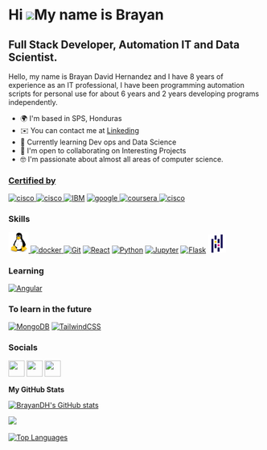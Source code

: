 # Hi ![](https://user-images.githubusercontent.com/18350557/176309783-0785949b-9127-417c-8b55-ab5a4333674e.gif)My name is Brayan

## Full Stack Developer, Automation IT and Data Scientist.

Hello, my name is Brayan David Hernandez and I have 8 years of experience as an IT professional, I have been programming automation scripts for personal use for about 6 years and 2 years developing programs independently.

- 🌍 I'm based in SPS, Honduras
- ✉️ You can contact me at [Linkeding](https://www.linkedin.com/in/brayan-d-hernandez-4b22b6247/)
- 🧠 Currently learning Dev ops and Data Science
- 🤝 I'm open to collaborating on Interesting Projects
- 🤓 I'm passionate about almost all areas of computer science.

### [Certified by](https://www.credly.com/users/brayan-d-hernandez/badges)

<p align="left">
<a href="https://www.credly.com/users/brayan-d-hernandez/badges" target="_blank" rel="noreferrer"> <img src="https://www.svgrepo.com/show/331358/credly.svg" alt="cisco" width="40" height="40"/> </a>
<a href="https://app.aluracursos.com/user/bdhdavid-bh/fullCertificate/ccd6040b9917efb7e43ecd423e38dfb0" target="_blank" rel="noreferrer"> <img src="https://play-lh.googleusercontent.com/IDLZXWHLCVun428g_YGnR2HgnoIUlIRNfkmEEM0hmrzhBKZrhJ5UwM0_eHaWQT4gXAs=w240-h480" alt="cisco" width="40" height="40"/> </a>
<a href="https://www.credly.com/earner/earned/badge/ffefa74c-6966-4192-8330-c6ce78a94b6e" target="_blank" rel="noreferrer"><img src="https://substackcdn.com/image/fetch/f_auto,q_auto:good,fl_progressive:steep/https%3A%2F%2Fbucketeer-e05bbc84-baa3-437e-9518-adb32be77984.s3.amazonaws.com%2Fpublic%2Fimages%2F806a15d4-eda7-46bf-ae2a-ec823f86ee68_1000x1000.jpeg" width="40" height="40" alt="IBM" /></a>
<a href="https://www.credly.com/earner/earned/badge/32003daa-c06b-4b58-9b26-ede53bef6b7e/" target="_blank" rel="noreferrer"> <img src="https://upload.wikimedia.org/wikipedia/commons/thumb/5/53/Google_%22G%22_Logo.svg/588px-Google_%22G%22_Logo.svg.png?20230305195327" alt="google" width="40" height="40"/> </a>
<a href="https://www.coursera.org/user/7e6d03d859897fff41f095d8cb0ef874" target="_blank" rel="noreferrer"> <img src="https://www.langoly.com/wp-content/uploads/2021/09/coursera-logo.png" alt="coursera" width="40" height="40"/> </a>
<a href="https://www.credly.com/earner/earned/badge/ed83ca0e-ecab-4d6a-87a2-5b377e291695" target="_blank" rel="noreferrer"> <img src="https://seeklogo.com/images/C/cisco-networking-academy-logo-0B2566178E-seeklogo.com.png" alt="cisco" width="40" height="40"/> </a>

</p>

### Skills

<p align="left">
<a href="https://www.linux.org/" target="_blank" rel="noreferrer"> <img src="https://raw.githubusercontent.com/devicons/devicon/master/icons/linux/linux-original.svg" alt="linux" width="40" height="40"/> </a>
<a href="https://www.docker.com/" target="_blank" rel="noreferrer"> <img src="https://cdn.worldvectorlogo.com/logos/docker.svg" alt="docker" width="40" height="40"/> </a>
<a href="https://git-scm.com/" target="_blank" rel="noreferrer"><img src="https://raw.githubusercontent.com/danielcranney/readme-generator/main/public/icons/skills/git-colored.svg" width="36" height="36" alt="Git" /></a>
<a href="https://reactjs.org/" target="_blank" rel="noreferrer"><img src="https://raw.githubusercontent.com/danielcranney/readme-generator/main/public/icons/skills/react-colored.svg" width="36" height="36" alt="React" /></a>
<a href="https://www.python.org/" target="_blank" rel="noreferrer"><img src="https://raw.githubusercontent.com/danielcranney/readme-generator/main/public/icons/skills/python-colored.svg" width="36" height="36" alt="Python" /></a>
<a href="https://jupyter.org" target="_blank" rel="noreferrer"><img src="https://upload.wikimedia.org/wikipedia/commons/3/38/Jupyter_logo.svg" width="36" height="36" alt="Jupyter" /></a>
<a href="https://flask.palletsprojects.com/en/2.0.x/" target="_blank" rel="noreferrer"><img src="https://raw.githubusercontent.com/danielcranney/readme-generator/main/public/icons/skills/flask-colored.svg" width="36" height="36" alt="Flask" /></a>
<a href="https://pandas.pydata.org/" target="_blank"><img src="https://raw.githubusercontent.com/devicons/devicon/master/icons/pandas/pandas-original.svg" alt="Pandas" width="36" height="36"/></a>

</p>

### Learning

<p align="left">
<a href="https://angular.io" target="_blank" rel="noreferrer"><img src="https://upload.wikimedia.org/wikipedia/commons/c/cf/Angular_full_color_logo.svg" width="36" height="36" alt="Angular" /></a>
</p>

### To learn in the future

<p align="left">
<a href="https://www.mongodb.com/" target="_blank" rel="noreferrer"><img src="https://raw.githubusercontent.com/danielcranney/readme-generator/main/public/icons/skills/mongodb-colored.svg" width="36" height="36" alt="MongoDB" /></a>
<a href="https://tailwindcss.com/" target="_blank" rel="noreferrer"><img src="https://raw.githubusercontent.com/danielcranney/readme-generator/main/public/icons/skills/tailwindcss-colored.svg" width="36" height="36" alt="TailwindCSS" /></a>
</p>

### Socials

<p align="left">
<a href="https://discord.com/users/243650035907166209" target="_blank" rel="noreferrer"><img src="https://raw.githubusercontent.com/danielcranney/readme-generator/main/public/icons/socials/discord.svg" width="32" height="32" /></a> 
<a href="https://github.com/BrayanDH" target="_blank" rel="noreferrer"><img src="https://raw.githubusercontent.com/danielcranney/readme-generator/main/public/icons/socials/github-dark.svg" width="32" height="32" /></a> 
<a href="https://www.linkedin.com/in/brayan-d-hernandez-4b22b6247/" target="_blank" rel="noreferrer"><img src="https://raw.githubusercontent.com/danielcranney/readme-generator/main/public/icons/socials/linkedin.svg" width="32" height="32" /></a>
</p>

<b>My GitHub Stats</b>

<a href="http://www.github.com/BrayanDH"><img src="https://github-readme-stats.vercel.app/api?username=BrayanDH&show_icons=true&hide=stars,prs,contribs&title_color=0891b2&text_color=ffffff&icon_color=0891b2&bg_color=1c1917&hide_border=true&show_icons=true" alt="BrayanDH's GitHub stats" /></a>

<a href="http://www.github.com/BrayanDH"><img src="https://github-readme-streak-stats.herokuapp.com/?user=BrayanDH&stroke=ffffff&background=1c1917&ring=0891b2&fire=0891b2&currStreakNum=ffffff&currStreakLabel=0891b2&sideNums=ffffff&sideLabels=ffffff&dates=ffffff&hide_border=true" /></a>

<a href="https://github.com/BrayanDH" align="left"><img src="https://github-readme-stats.vercel.app/api/top-langs/?username=BrayanDH&langs_count=10&title_color=0891b2&text_color=ffffff&icon_color=0891b2&bg_color=1c1917&hide_border=true&locale=en&custom_title=Top%20%Languages" alt="Top Languages" /></a>
